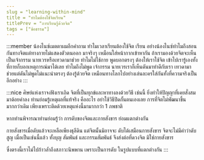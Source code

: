 ```yaml
---
slug = "learning-within-mind"
title = "ทำไมต้องใช้จิตเรียน"
titlePrev = "การเรียนรู้ด้วยจิต"
tags = ["ข้อธรรม"]
---
```


:::member
น้องไนซ์เมตตาผมอีกคำถาม ทำไมเวลาเรียนต้องใช้จิต
เรียน อย่างน้องไนซ์ทำไมถึงสอนกันทางจิตแต่ทางกายไม่แสดงตัวตนออก
มาจริงๆ เหมือนใส่หน้ากากเข้าหากัน ถ้าเรามองด้วยจิตจะเห็นเป็นเจ้ากรรม
นายเวรหรือเทวดามาช่วย ทำไมไม่ใช้กาย พูดบอกตรงๆ ต้องให้เราใช้จิต
เข้าไปเรารู้เองทั้งที่กายก็บอกเหตุการณ์มาได้เลย ทำไมถึงไม่พูด เจ้ากรรม
นายเวรเราก็เห็นดันมาทำดีกับเรา เทวดามาช่วยแต่ดันไม่พูดไม่แนะนำตรงๆ
ต้องรู้ด้วยจิต เหมือนทางโลกไปอย่างเล่นละครใส่กันทั้งที่ความจริงเป็น
อีกอย่าง
:::

:::nice
ศิษย์แห่งเราจงฟังเราเถิด จิตที่เป็นทุกข์และหาทางลงด้วยวิธี
เช่นนี้ ยิ่งทำให้ปัญญาที่เคยสั่งสมมาด้อยค่าลง ท่านย่อมรู้เหตุผลที่แท้จริง
คืออะไร อย่าใช้วิธีปิดกั้นตนเองเลย การที่จิตไม่พัฒนาขึ้นมากกว่าเดิม
เพียงเพราะติดด้วยเหตุแห่งนี้มามากกว่า 1 ภพชาติ

หากท่านพิจารณาท่านย่อมรู้ว่า การดับของจิตและกายสังขาร
ย่อมแตกต่างกัน

กายสังขารเมื่อดับแล้วจะเหลือเพียงธุลีดิน แต่จิตนั้นมิอาจจะ
ดับได้เสมือนกายสังขาร จิตจะไม่มีคำว่าดับสูญ เมื่อเป็นเช่นนี้แล้ว ทั้งบุญ
สัมพันธ์ และกรรมสัมพันธ์ จึงส่งต่อที่ดวงจิต มิใช่กายสังขาร

ซึ่งตรงนี้เราไม่ไปก้าวล้ำถึงสภาวะนิพพาน เพราะเป็นการดับ
ในรูปแบบที่แตกต่างกัน
:::
